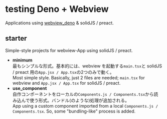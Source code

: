 # testing Deno + Webview
Applications using [webview_deno](https://github.com/webview/webview_deno) & solidJS / preact.

## starter
Simple-style projects for webview-App using solidJS / preact.
- **minimum**<br>最もシンプルな形式。基本的には、webview を起動する`main.tsx`と solidJS / preact 用の`App.jsx / App.tsx`の2つのみで動く。<br>Most simple style. Basically, just 2 files are needed; `main.tsx` for webview and `App.jsx / App.tsx` for solidJS / preact.
- **use_component**<br>自作コンポーネントをローカルの`Components.js / Components.tsx`から読み込んで使う形式。バンドル(のような)処理が追加される。<br>App using a custom component imported from a local `Components.js / Components.tsx`. So, some "bundling-like" process is added.
